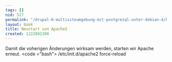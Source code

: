 ```yaml
---
tags: []
nid: 527
permalink: "/drupal-6-multisiteumgebung-mit-postgresql-unter-debian-4/konfiguration/neustart-von-apache2.html"
layout: book
title: Neustart von Apache2
created: 1222801308
---
```

Damit die voherigen Änderungen wirksam werden, starten wir Apache erneut.
<code ="bash">
/etc/init.d/apache2 force-reload
</code>
